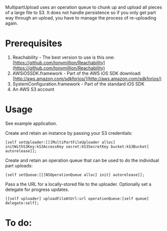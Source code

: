 MultipartUpload uses an operation queue to chunk up and upload all pieces of a large file to S3. It does not handle persistence so if you only get part way through an upload, you have to manage the process of re-uploading again.

Prerequisites
=============

1) Reachability - The best version to use is this one: [https://github.com/tonymillion/Reachability](https://github.com/tonymillion/Reachability)
1) AWSiOSSDK.framework - Part of the AWS iOS SDK download: [http://aws.amazon.com/sdkforios/](http://aws.amazon.com/sdkforios/)
1) SystemConfiguration.framework - Part of the standard iOS SDK
1) An AWS S3 account

Usage
=====

See example application.

Create and retain an instance by passing your S3 credentials:

    [self setUploader:[[[MultiPartFileUploader alloc] initWithS3Key:kS3AccessKey secret:kS3SecretKey bucket:kS3Bucket] autorelease]];

Create and retain an operation queue that can be used to do the individual part uploads:

    [self setQueue:[[[NSOperationQueue alloc] init] autorelease]];

Pass a the URL for a locally-stored file to the uploader. Optionally set a delegate for progress updates.

    [[self uploader] uploadFileAtUrl:url operationQueue:[self queue] delegate:self];

To do:
======
